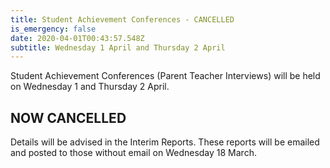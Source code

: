 ```yaml
---
title: Student Achievement Conferences - CANCELLED
is_emergency: false
date: 2020-04-01T00:43:57.548Z
subtitle: Wednesday 1 April and Thursday 2 April
---
```

Student Achievement Conferences (Parent Teacher Interviews) will be held on Wednesday 1 and Thursday 2 April.  

## NOW CANCELLED

Details will be advised in the Interim Reports.  These reports will be emailed and posted to those without email on Wednesday 18 March.  